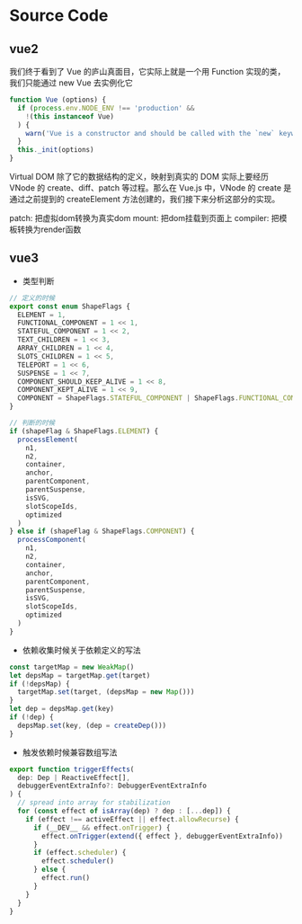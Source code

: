 # Source Code

## vue2

我们终于看到了 Vue 的庐山真面目，它实际上就是一个用 Function 实现的类，我们只能通过 new Vue 去实例化它

```js
function Vue (options) {
  if (process.env.NODE_ENV !== 'production' &&
    !(this instanceof Vue)
  ) {
    warn('Vue is a constructor and should be called with the `new` keyword')
  }
  this._init(options)
}
```

Virtual DOM 除了它的数据结构的定义，映射到真实的 DOM 实际上要经历 VNode 的 create、diff、patch 等过程。那么在 Vue.js 中，VNode 的 create 是通过之前提到的 createElement 方法创建的，我们接下来分析这部分的实现。

patch: 把虚拟dom转换为真实dom
mount: 把dom挂载到页面上
compiler: 把模板转换为render函数

## vue3

- 类型判断

```js
// 定义的时候
export const enum ShapeFlags {
  ELEMENT = 1,
  FUNCTIONAL_COMPONENT = 1 << 1,
  STATEFUL_COMPONENT = 1 << 2,
  TEXT_CHILDREN = 1 << 3,
  ARRAY_CHILDREN = 1 << 4,
  SLOTS_CHILDREN = 1 << 5,
  TELEPORT = 1 << 6,
  SUSPENSE = 1 << 7,
  COMPONENT_SHOULD_KEEP_ALIVE = 1 << 8,
  COMPONENT_KEPT_ALIVE = 1 << 9,
  COMPONENT = ShapeFlags.STATEFUL_COMPONENT | ShapeFlags.FUNCTIONAL_COMPONENT
}

// 判断的时候
if (shapeFlag & ShapeFlags.ELEMENT) {
  processElement(
    n1,
    n2,
    container,
    anchor,
    parentComponent,
    parentSuspense,
    isSVG,
    slotScopeIds,
    optimized
  )
} else if (shapeFlag & ShapeFlags.COMPONENT) {
  processComponent(
    n1,
    n2,
    container,
    anchor,
    parentComponent,
    parentSuspense,
    isSVG,
    slotScopeIds,
    optimized
  )
}
```

- 依赖收集时候关于依赖定义的写法

```js
const targetMap = new WeakMap()
let depsMap = targetMap.get(target)
if (!depsMap) {
  targetMap.set(target, (depsMap = new Map()))
}
let dep = depsMap.get(key)
if (!dep) {
  depsMap.set(key, (dep = createDep()))
}
```

- 触发依赖时候兼容数组写法

```js
export function triggerEffects(
  dep: Dep | ReactiveEffect[],
  debuggerEventExtraInfo?: DebuggerEventExtraInfo
) {
  // spread into array for stabilization
  for (const effect of isArray(dep) ? dep : [...dep]) {
    if (effect !== activeEffect || effect.allowRecurse) {
      if (__DEV__ && effect.onTrigger) {
        effect.onTrigger(extend({ effect }, debuggerEventExtraInfo))
      }
      if (effect.scheduler) {
        effect.scheduler()
      } else {
        effect.run()
      }
    }
  }
}
```
